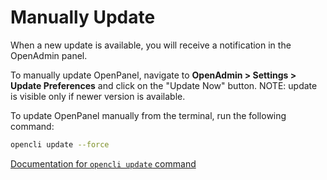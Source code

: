 # Manually Update

When a new update is available, you will receive a notification in the OpenAdmin panel.

<Tabs>
  <TabItem value="openadmin-admin-update-now" label="With OpenAdmin" default>

To manually update OpenPanel, navigate to **OpenAdmin > Settings > Update Preferences** and click on the "Update Now" button. NOTE: update is visible only if newer version is available.

  </TabItem>
  <TabItem value="CLI-update-now" label="With OpenCLI">

To update OpenPanel manually from the terminal, run the following command:

```bash
opencli update --force
```
[Documentation for `opencli update` command](https://dev.openpanel.com/cli/update.html)

  </TabItem>
  
</Tabs>
